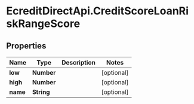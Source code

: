 # EcreditDirectApi.CreditScoreLoanRiskRangeScore

## Properties

Name | Type | Description | Notes
------------ | ------------- | ------------- | -------------
**low** | **Number** |  | [optional] 
**high** | **Number** |  | [optional] 
**name** | **String** |  | [optional] 


